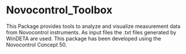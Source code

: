 # Novocontrol_Toolbox

This Package provides tools to analyze and visualize measurement data from Novocontrol instruments. As input files the .txt files generated by WinDETA are used. This package has been developed using the Novocontrol Concept 50.